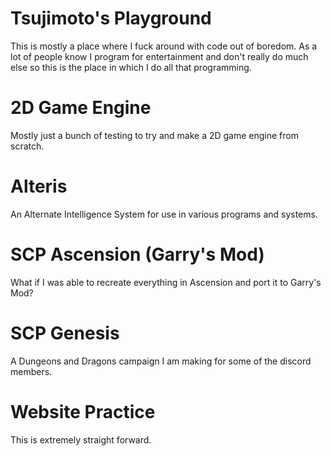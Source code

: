 # Tsujimoto's Playground

This is mostly a place where I fuck around with code out of boredom. As a lot of people know I program for entertainment and don't really do much else so this is the place in which I do all that programming.

# 2D Game Engine

Mostly just a bunch of testing to try and make a 2D game engine from scratch.

# Alteris

An Alternate Intelligence System for use in various programs and systems.

# SCP Ascension (Garry's Mod)

What if I was able to recreate everything in Ascension and port it to Garry's Mod?

# SCP Genesis

A Dungeons and Dragons campaign I am making for some of the discord members.

# Website Practice

This is extremely straight forward.